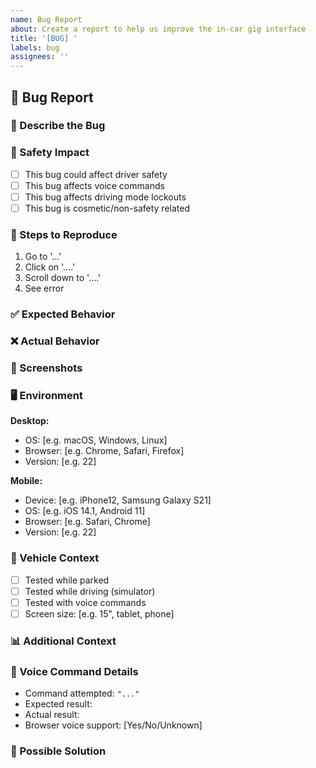 ```yaml
---
name: Bug Report
about: Create a report to help us improve the in-car gig interface
title: '[BUG] '
labels: bug
assignees: ''
---
```


## 🐛 Bug Report

### 📝 Describe the Bug
<!-- A clear and concise description of what the bug is -->

### 🚗 Safety Impact
<!-- Does this bug affect driver safety or in-vehicle operation? -->
- [ ] This bug could affect driver safety
- [ ] This bug affects voice commands
- [ ] This bug affects driving mode lockouts
- [ ] This bug is cosmetic/non-safety related

### 🔄 Steps to Reproduce
1. Go to '...'
2. Click on '....'
3. Scroll down to '....'
4. See error

### ✅ Expected Behavior
<!-- A clear description of what you expected to happen -->

### ❌ Actual Behavior
<!-- A clear description of what actually happened -->

### 📸 Screenshots
<!-- If applicable, add screenshots to help explain your problem -->

### 🖥️ Environment
**Desktop:**
- OS: [e.g. macOS, Windows, Linux]
- Browser: [e.g. Chrome, Safari, Firefox]
- Version: [e.g. 22]

**Mobile:**
- Device: [e.g. iPhone12, Samsung Galaxy S21]
- OS: [e.g. iOS 14.1, Android 11]
- Browser: [e.g. Safari, Chrome]
- Version: [e.g. 22]

### 🚙 Vehicle Context
<!-- If testing in a vehicle or vehicle simulator -->
- [ ] Tested while parked
- [ ] Tested while driving (simulator)
- [ ] Tested with voice commands
- [ ] Screen size: [e.g. 15", tablet, phone]

### 📊 Additional Context
<!-- Add any other context about the problem here -->

### 🎤 Voice Command Details
<!-- If the bug relates to voice commands -->
- Command attempted: `"..."`
- Expected result: 
- Actual result:
- Browser voice support: [Yes/No/Unknown]

### 🔧 Possible Solution
<!-- If you have ideas on how to fix this, please share -->
